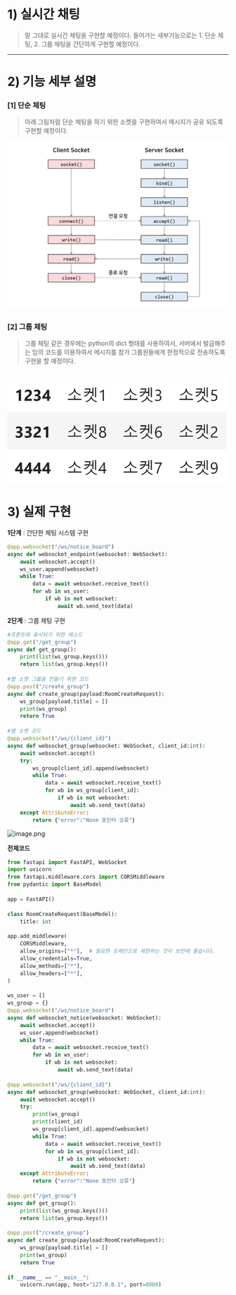 # 1) 실시간 채팅

> 말 그대로 실시간 체팅을 구현할 예정이다. 
들어가는 새부기능으로는 1. 단순 체팅, 2. 그룹 체팅을 간단하게 구현할 예정이다.
> 

---

# 2) 기능 세부 설명

### [1] 단순 체팅

> 아래 그림처럼 단순 체팅을 하기 위한 소켓을 구현하여서 메시지가 공유 되도록 구현할 예정이다.
> 
![image](images/socket_ex.png)


### [2] 그룹 체팅

> 그룹 체팅 같은 경우에는 python의 dict 형태를 사용하여서, 서버에서 발급해주는 임의 코드를 이용하여서 메시지를 참가 그룹원들에게 한정적으로 전송하도록 구현을 할 예정이다.
> 
![image](images/socket_struct.png)
---

# 3) 실제 구현

**1단계** : 간단한 체팅 시스템 구현

```python
@app.websocket("/ws/notice_board")
async def websocket_endpoint(websocket: WebSocket):
    await websocket.accept()
    ws_user.append(websocket)
    while True:
        data = await websocket.receive_text()
        for wb in ws_user:
            if wb is not websocket:
                await wb.send_text(data)
```

**2단계** : 그룹 체팅 구현

```python
#프론트에 표시되기 위한 메소드
@app.get("/get_group")
async def get_group():
    print(list(ws_group.keys()))
    return list(ws_group.keys())

#웹 소켓 그룹을 만들기 위한 코드
@app.post("/create_group")
async def create_group(payload:RoomCreateRequest):
    ws_group[payload.title] = []
    print(ws_group)
    return True

#웹 소켓 코드
@app.websocket("/ws/{client_id}")
async def websocket_group(websocket: WebSocket, client_id:int):
    await websocket.accept()
    try:
        ws_group[client_id].append(websocket)
        while True:
            data = await websocket.receive_text()
            for wb in ws_group[client_id]:
                if wb is not websocket:
                    await wb.send_text(data)
    except AttributeError:
        return {"error":"None 포인터 오류"}
```

![image.png](https://prod-files-secure.s3.us-west-2.amazonaws.com/e7bc7a6a-3f7c-4e81-a740-ef82d9724458/1e1fbd33-fcce-48fb-b609-6fd1bbdca3f5/image.png)

**전체코드**

```python
from fastapi import FastAPI, WebSocket
import uvicorn
from fastapi.middleware.cors import CORSMiddleware
from pydantic import BaseModel

app = FastAPI()

class RoomCreateRequest(BaseModel):
    title: int

app.add_middleware(
    CORSMiddleware,
    allow_origins=["*"],  # 필요한 도메인으로 제한하는 것이 보안에 좋습니다.
    allow_credentials=True,
    allow_methods=["*"],
    allow_headers=["*"],
)

ws_user = []
ws_group = {}
@app.websocket("/ws/notice_board")
async def websocket_notice(websocket: WebSocket):
    await websocket.accept()
    ws_user.append(websocket)
    while True:
        data = await websocket.receive_text()
        for wb in ws_user:
            if wb is not websocket:
                await wb.send_text(data)

@app.websocket("/ws/{client_id}")
async def websocket_group(websocket: WebSocket, client_id:int):
    await websocket.accept()
    try:
        print(ws_group)
        print(client_id)
        ws_group[client_id].append(websocket)
        while True:
            data = await websocket.receive_text()
            for wb in ws_group[client_id]:
                if wb is not websocket:
                    await wb.send_text(data)
    except AttributeError:
        return {"error":"None 포인터 오류"}

@app.get("/get_group")
async def get_group():
    print(list(ws_group.keys()))
    return list(ws_group.keys())

@app.post("/create_group")
async def create_group(payload:RoomCreateRequest):
    ws_group[payload.title] = []
    print(ws_group)
    return True

if __name__ == "__main__":
    uvicorn.run(app, host="127.0.0.1", port=8000)
```
